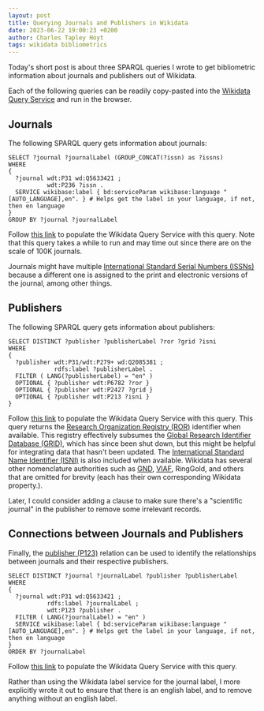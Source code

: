 ```yaml
---
layout: post
title: Querying Journals and Publishers in Wikidata
date: 2023-06-22 19:00:23 +0200
author: Charles Tapley Hoyt
tags: wikidata bibliometrics
---
```


Today's short post is about three SPARQL queries I wrote to get bibliometric information
about journals and publishers out of Wikidata.

Each of the following queries can be readily copy-pasted into the
[Wikidata Query Service](https://query.wikidata.org/) and run in the browser.

## Journals

The following SPARQL query gets information about journals:

```sparql
SELECT ?journal ?journalLabel (GROUP_CONCAT(?issn) as ?issns)
WHERE 
{
  ?journal wdt:P31 wd:Q5633421 ;
           wdt:P236 ?issn .
  SERVICE wikibase:label { bd:serviceParam wikibase:language "[AUTO_LANGUAGE],en". } # Helps get the label in your language, if not, then en language
}
GROUP BY ?journal ?journalLabel
```

Follow [this link](https://w.wiki/6ryy) to populate the Wikidata Query Service with this query. 
Note that this query takes a while to run and may time out since there are on the scale of 100K
journals.

Journals might have multiple [International Standard Serial Numbers (ISSNs)](https://bioregistry.io/registry/issn)
because a different one is assigned to the print and electronic versions of the journal, among other things.

## Publishers

The following SPARQL query gets information about publishers:

```sparql
SELECT DISTINCT ?publisher ?publisherLabel ?ror ?grid ?isni
WHERE 
{
  ?publisher wdt:P31/wdt:P279+ wd:Q2085381 ;
             rdfs:label ?publisherLabel .
  FILTER ( LANG(?publisherLabel) = "en" )
  OPTIONAL { ?publisher wdt:P6782 ?ror }
  OPTIONAL { ?publisher wdt:P2427 ?grid }
  OPTIONAL { ?publisher wdt:P213 ?isni }
}
```

Follow [this link](https://w.wiki/6ry$) to populate the Wikidata Query Service with this query. 
This query returns the [Research Organization Registry (ROR)](https://bioregistry.io/registry/ror)
identifier when available. This registry effectively subsumes the
[Global Research Identifier Database (GRID)](https://bioregistry.io/registry/grid), which has since
been shut down, but this might be helpful for integrating data that hasn't been updated.
The [International Standard Name Identifier (ISNI)](https://bioregistry.io/registry/isni) is also
included when available. Wikidata has several other nomenclature authorities such as
[GND](https://bioregistry.io/registry/gnd), [VIAF](https://bioregistry.io/registry/viaf), RingGold,
and others that are omitted for brevity (each has their own corresponding Wikidata property.).

Later, I could consider adding a clause to make sure there's a "scientific journal"
in the publisher to remove some irrelevant records.

## Connections between Journals and Publishers

Finally, the [publisher (P123)](https://bioregistry.io/wikidata:P123) relation can be used to
identify the relationships between journals and their respective publishers.

```sparql
SELECT DISTINCT ?journal ?journalLabel ?publisher ?publisherLabel
WHERE 
{
  ?journal wdt:P31 wd:Q5633421 ;
           rdfs:label ?journalLabel ;
           wdt:P123 ?publisher .
  FILTER ( LANG(?journalLabel) = "en" ) 
  SERVICE wikibase:label { bd:serviceParam wikibase:language "[AUTO_LANGUAGE],en". } # Helps get the label in your language, if not, then en language
}
ORDER BY ?journalLabel
```

Follow [this link](https://w.wiki/6rz5) to populate the Wikidata Query Service with this query. 

Rather than using the Wikidata label service for the journal label, I more explicitly wrote it out
to ensure that there is an english label, and to remove anything without an english label.

